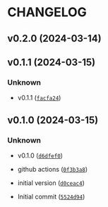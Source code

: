 # CHANGELOG



## v0.2.0 (2024-03-14)


## v0.1.1 (2024-03-15)

### Unknown

* v0.1.1 ([`facfa24`](https://github.com/mckelvie-org/py-refresh-legacy-aws-sso-profile/commit/facfa24502a8a142ae6fea6c849f7fd4f989c018))


## v0.1.0 (2024-03-15)

### Unknown

* v0.1.0 ([`d6dfef0`](https://github.com/mckelvie-org/py-refresh-legacy-aws-sso-profile/commit/d6dfef02e2ea1c8798b6299c0f88251bba51040b))

* github actions ([`0f3b3a8`](https://github.com/mckelvie-org/py-refresh-legacy-aws-sso-profile/commit/0f3b3a80923fc888b6dcf23e80955d37f2f36e9d))

* initial version ([`d0ceac4`](https://github.com/mckelvie-org/py-refresh-legacy-aws-sso-profile/commit/d0ceac412f3fc5f92cc059a83df846eeff0a86b3))

* Initial commit ([`5524d94`](https://github.com/mckelvie-org/py-refresh-legacy-aws-sso-profile/commit/5524d94804612881dbb85f6cd3a91d1201c98fae))
